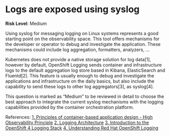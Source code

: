 # Logs are exposed using syslog

**Risk Level**: Medium

Using syslog for messaging logging on Linux systems represents a good starting point
on the observability space. This tool offers mechanisms for the developer or
operator to debug and investigate the application. These mechanisms could include
log aggregation, formatters, analyzers, ...

Kubernetes does not provide a native storage solution for log data[1], however
by default, OpenShift Logging sends container and infrastructure logs to the
default aggregation log store based in Kibana, ElasticSearch and Fluentd[2].
This feature is usually enough to debug and investigate the applications and
infrastructure on the daily basics, but also include the capability to send
these logs to other log aggregators[3], as syslog[4].

This question is marked as “Medium” to be reviewed in detail to choose the
best approach to integrate the current syslog mechanisms with the
logging capabilities provided by the container orchestration platform.

References:
[1. Principles of container-based application design - High Observability Principle](https://www.redhat.com/en/resources/cloud-native-container-design-whitepaper)
[2. Logging Architecture](https://kubernetes.io/docs/concepts/cluster-administration/logging/)
[3. Introduction to the OpenShift 4 Logging Stack](https://cloud.redhat.com/blog/introduction-to-the-openshift-4-logging-stack)
[4. Understanding Red Hat OpenShift Logging](https://docs.openshift.com/container-platform/4.8/logging/cluster-logging.html)
